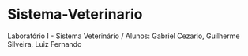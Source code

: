 # Sistema-Veterinario
Laboratório I - Sistema Veterinário / Alunos: Gabriel Cezario, Guilherme Silveira, Luiz Fernando
